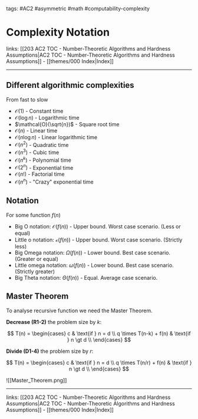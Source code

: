 tags: #AC2 #asymmetric #math #computability-complexity

# Complexity Notation

links: [[203 AC2 TOC - Number-Theoretic Algorithms and Hardness Assumptions|AC2 TOC - Number-Theoretic Algorithms and Hardness Assumptions]] - [[themes/000 Index|Index]]

---

## Different algorithmic complexities

From fast to slow

* $\mathcal{O}(1)$ - Constant time
* $\mathcal{O}(\log n)$ - Logarithmic time
* $\mathcal{O}(\sqrt{n})$ - Square root time
* $\mathcal{O}(n)$ - Linear time
* $\mathcal{O}(n \log n)$ - Linear logarithmic time
* $\mathcal{O}(n^2)$ - Quadratic time
* $\mathcal{O}(n^3)$ - Cubic time
* $\mathcal{O}(n^k)$ - Polynomial time
* $\mathcal{O}(2^n)$ - Exponential time
* $\mathcal{O}(n!)$ - Factorial time
* $\mathcal{O}(n^n)$ - "Crazy" exponential time

## Notation

For some function $f(n)$

* Big O notation: $\mathcal{O}(f(n))$ - Upper bound. Worst case scenario. (Less or equal)
* Little o notation: $\mathcal{o}(f(n))$ - Upper bound. Worst case scenario. (Strictly less)
* Big Omega notation: $\Omega(f(n))$ - Lower bound. Best case scenario. (Greater or equal)
* Little omega notation: $\omega(f(n))$ - Lower bound. Best case scenario. (Strictly greater)
* Big Theta notation: $\Theta(f(n))$ - Equal. Average case scenario.

## Master Theorem

To analyse recursive function we need the Master Theorem.

**Decrease (R1-2)** the problem size by $k$:

$$
T(n) = 
\begin{cases} 
	c & \text{if } n = d \\ 
	q \times T(n-k) + f(n) & \text{if } n \gt d \\ 
\end{cases}
$$

**Divide (D1-4)** the problem size by $r$:

$$
T(n) = 
\begin{cases} 
	c & \text{if } n = d \\ 
	q \times T(n/r) + f(n) & \text{if } n \gt d \\ 
\end{cases}
$$


![[Master_Theorem.png]]

---
links: [[203 AC2 TOC - Number-Theoretic Algorithms and Hardness Assumptions|AC2 TOC - Number-Theoretic Algorithms and Hardness Assumptions]] - [[themes/000 Index|Index]]